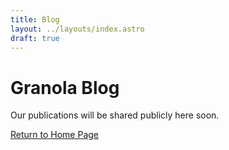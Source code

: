 ```yaml
---
title: Blog
layout: ../layouts/index.astro
draft: true
---
```


# Granola Blog

Our publications will be shared publicly here soon. 

[Return to Home Page](/)